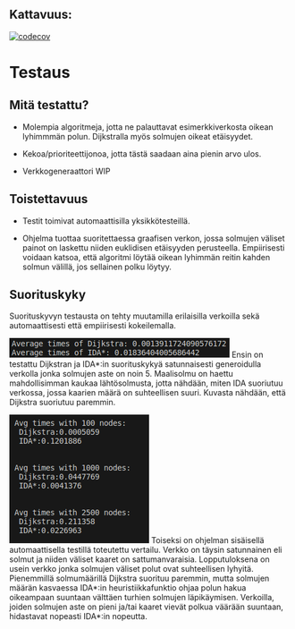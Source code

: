 ## Kattavuus:
[![codecov](https://codecov.io/gh/Sidorow/IDA_star_vs_Dijkstra/branch/main/graph/badge.svg?token=0ROMBGJ0HK)](https://codecov.io/gh/Sidorow/IDA_star_vs_Dijkstra)

# Testaus

## Mitä testattu?

- Molempia algoritmeja, jotta ne palauttavat esimerkkiverkosta oikean lyhimmmän polun. Dijkstralla myös solmujen oikeat etäisyydet.

- Kekoa/prioriteettijonoa, jotta tästä saadaan aina pienin arvo ulos.

- Verkkogeneraattori WIP

## Toistettavuus

- Testit toimivat automaattisilla yksikkötesteillä.

- Ohjelma tuottaa suoritettaessa graafisen verkon, jossa solmujen väliset painot on laskettu niiden euklidisen etäisyyden perusteella. Empiirisesti voidaan katsoa, että algoritmi löytää oikean lyhimmän reitin kahden solmun välillä, jos sellainen polku löytyy.

## Suorituskyky

Suorituskyvyn testausta on tehty muutamilla erilaisilla verkoilla sekä automaattisesti että empiirisesti kokeilemalla.

![testlong](screenshots/testdegree5.png)
Ensin on testattu Dijkstran ja IDA*:in suorituskykyä satunnaisesti generoidulla verkolla jonka solmujen aste on noin 5. Maalisolmu on haettu mahdollisimman kaukaa lähtösolmusta, jotta nähdään, miten IDA suoriutuu verkossa, jossa kaarien määrä on suhteellisen suuri. Kuvasta nähdään, että Dijkstra suoriutuu paremmin.

![testshort](screenshots/testrandom.png)
Toiseksi on ohjelman sisäisellä automaattisella testillä toteutettu vertailu. Verkko on täysin satunnainen eli solmut ja niiden väliset kaaret on sattumanvaraisia. Lopputuloksena on usein verkko jonka solmujen väliset polut ovat suhteellisen lyhyitä. Pienemmillä solmumäärillä Dijkstra suorituu paremmin, mutta solmujen määrän kasvaessa IDA*:in heuristiikkafunktio ohjaa polun hakua oikeampaan suuntaan välttäen turhien solmujen läpikäymisen. Verkoilla, joiden solmujen aste on pieni ja/tai kaaret vievät polkua väärään suuntaan, hidastavat nopeasti IDA*:in nopeutta.
